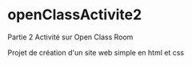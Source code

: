 # openClassActivite2
Partie 2 Activité sur Open Class Room

Projet de création d'un site web simple en html et css
